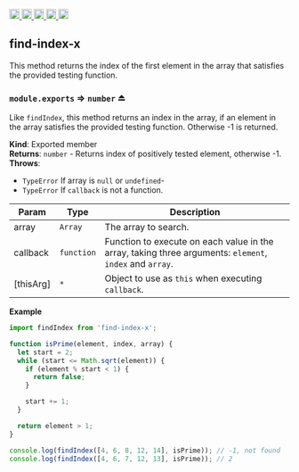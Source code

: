 <a href="https://travis-ci.org/Xotic750/find-index-x"
  title="Travis status">
<img
  src="https://travis-ci.org/Xotic750/find-index-x.svg?branch=master"
  alt="Travis status" height="18">
</a>
<a href="https://david-dm.org/Xotic750/find-index-x"
  title="Dependency status">
<img src="https://david-dm.org/Xotic750/find-index-x/status.svg"
  alt="Dependency status" height="18"/>
</a>
<a
  href="https://david-dm.org/Xotic750/find-index-x?type=dev"
  title="devDependency status">
<img src="https://david-dm.org/Xotic750/find-index-x/dev-status.svg"
  alt="devDependency status" height="18"/>
</a>
<a href="https://badge.fury.io/js/find-index-x"
  title="npm version">
<img src="https://badge.fury.io/js/find-index-x.svg"
  alt="npm version" height="18">
</a>
<a href="https://www.jsdelivr.com/package/npm/find-index-x"
  title="jsDelivr hits">
<img src="https://data.jsdelivr.com/v1/package/npm/find-index-x/badge?style=rounded"
  alt="jsDelivr hits" height="18">
</a>

<a name="module_find-index-x"></a>

## find-index-x

This method returns the index of the first element in the array that satisfies the provided testing function.

<a name="exp_module_find-index-x--module.exports"></a>

### `module.exports` ⇒ <code>number</code> ⏏

Like `findIndex`, this method returns an index in the array, if an element
in the array satisfies the provided testing function. Otherwise -1 is returned.

**Kind**: Exported member  
**Returns**: <code>number</code> - Returns index of positively tested element, otherwise -1.  
**Throws**:

- <code>TypeError</code> If array is `null` or `undefined`-
- <code>TypeError</code> If `callback` is not a function.

| Param     | Type                  | Description                                                                                             |
| --------- | --------------------- | ------------------------------------------------------------------------------------------------------- |
| array     | <code>Array</code>    | The array to search.                                                                                    |
| callback  | <code>function</code> | Function to execute on each value in the array, taking three arguments: `element`, `index` and `array`. |
| [thisArg] | <code>\*</code>       | Object to use as `this` when executing `callback`.                                                      |

**Example**

```js
import findIndex from 'find-index-x';

function isPrime(element, index, array) {
  let start = 2;
  while (start <= Math.sqrt(element)) {
    if (element % start < 1) {
      return false;
    }

    start += 1;
  }

  return element > 1;
}

console.log(findIndex([4, 6, 8, 12, 14], isPrime)); // -1, not found
console.log(findIndex([4, 6, 7, 12, 13], isPrime)); // 2
```
